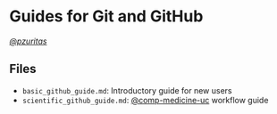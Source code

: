 # Guides for Git and GitHub

_[@pzuritas](https://github.com/pzuritas)_

## Files

- `basic_github_guide.md`: Introductory guide for new users
- `scientific_github_guide.md`: [@comp-medicine-uc](https://github.com/comp-medicine-uc) workflow guide
